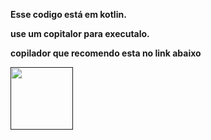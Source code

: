 **Esse codigo está em kotlin.**

**use um copitalor para executalo.**

**copilador que recomendo esta no link abaixo**

<a href = ""><img src="https://is1-ssl.mzstatic.com/image/thumb/Purple126/v4/0b/bc/c7/0bbcc79d-e504-30c0-623b-505018c0868b/AppIcon-0-0-1x_U007epad-0-0-85-220.png/1200x630wa.png" width=100>  </a>
                                                 
                                                  
